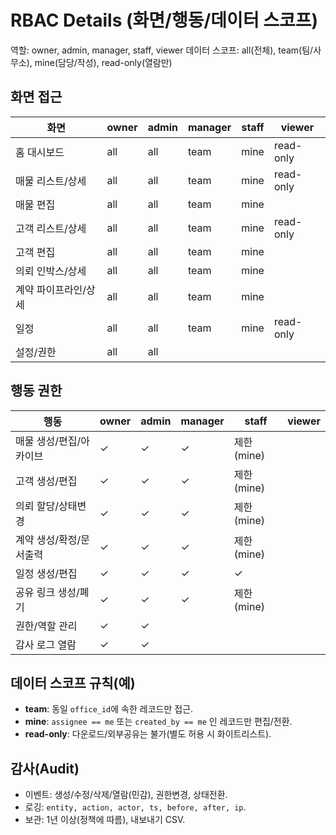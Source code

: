 # RBAC Details (화면/행동/데이터 스코프)

역할: owner, admin, manager, staff, viewer
데이터 스코프: all(전체), team(팀/사무소), mine(담당/작성), read-only(열람만)

## 화면 접근
| 화면 | owner | admin | manager | staff | viewer |
|---|---|---|---|---|---|
| 홈 대시보드 | all | all | team | mine | read-only |
| 매물 리스트/상세 | all | all | team | mine | read-only |
| 매물 편집 | all | all | team | mine |  |
| 고객 리스트/상세 | all | all | team | mine | read-only |
| 고객 편집 | all | all | team | mine |  |
| 의뢰 인박스/상세 | all | all | team | mine |  |
| 계약 파이프라인/상세 | all | all | team | mine |  |
| 일정 | all | all | team | mine | read-only |
| 설정/권한 | all | all |  |  |  |

## 행동 권한
| 행동 | owner | admin | manager | staff | viewer |
|---|---|---|---|---|---|
| 매물 생성/편집/아카이브 | ✓ | ✓ | ✓ | 제한(mine) |  |
| 고객 생성/편집 | ✓ | ✓ | ✓ | 제한(mine) |  |
| 의뢰 할당/상태변경 | ✓ | ✓ | ✓ | 제한(mine) |  |
| 계약 생성/확정/문서출력 | ✓ | ✓ | ✓ | 제한(mine) |  |
| 일정 생성/편집 | ✓ | ✓ | ✓ | ✓ |  |
| 공유 링크 생성/폐기 | ✓ | ✓ | ✓ | 제한(mine) |  |
| 권한/역할 관리 | ✓ | ✓ |  |  |  |
| 감사 로그 열람 | ✓ | ✓ |  |  |  |

## 데이터 스코프 규칙(예)
- **team**: 동일 `office_id`에 속한 레코드만 접근.
- **mine**: `assignee == me` 또는 `created_by == me` 인 레코드만 편집/전환.
- **read-only**: 다운로드/외부공유는 불가(별도 허용 시 화이트리스트).

## 감사(Audit)
- 이벤트: 생성/수정/삭제/열람(민감), 권한변경, 상태전환.
- 로깅: `entity, action, actor, ts, before, after, ip`.
- 보관: 1년 이상(정책에 따름), 내보내기 CSV.
